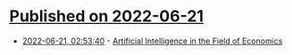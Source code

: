 # [Published on 2022-06-21](index.md)

* [2022-06-21, 02:53:40](https://news.ycombinator.com/item?id=31819299) - [Artificial Intelligence in the Field of Economics](https://link.springer.com/article/10.1007/s11192-022-04294-w)
